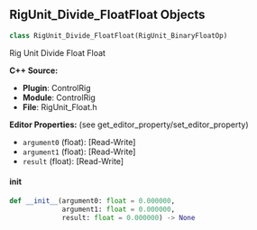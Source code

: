 ## RigUnit_Divide_FloatFloat Objects

```python
class RigUnit_Divide_FloatFloat(RigUnit_BinaryFloatOp)
```

Rig Unit Divide Float Float

**C++ Source:**

- **Plugin**: ControlRig
- **Module**: ControlRig
- **File**: RigUnit_Float.h

**Editor Properties:** (see get_editor_property/set_editor_property)

- ``argument0`` (float):  [Read-Write]
- ``argument1`` (float):  [Read-Write]
- ``result`` (float):  [Read-Write]

<a id="unreal.RigUnit_Divide_FloatFloat.__init__"></a>

#### __init__

```python
def __init__(argument0: float = 0.000000,
             argument1: float = 0.000000,
             result: float = 0.000000) -> None
```

<a id="unreal.RigUnit_Clamp_Float"></a>